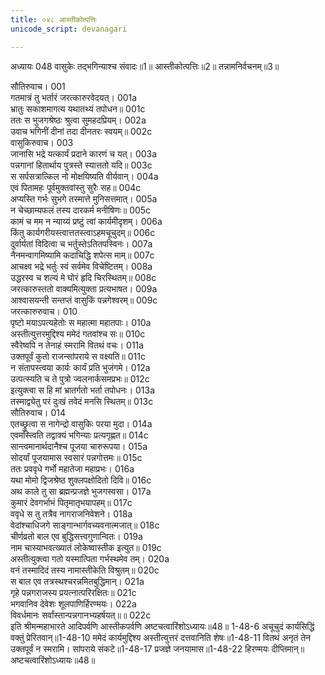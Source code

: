 ```yaml
---
title: ०४८ आस्तीकोत्पत्तिः
unicode_script: devanagari

---
```



अध्यायः 048
वासुकेः तद्भगिन्याश्च संवादः॥1॥ आस्तीकोत्पत्तिः॥2॥ तन्नामनिर्वचनम्॥3॥ 

सौतिरुवाच। 	001  
गतमात्रं तु भर्तारं जरत्कारुरवेदयत्।	001a  
भ्रातुः सकाशमागत्य यथातथ्यं तपोधन॥	001c  
ततः स भुजगश्रेष्ठः श्रुत्वा सुमहदप्रियम्।	002a  
उवाच भगिनीं दीनां तदा दीनतरः स्वयम्॥	002c  
वासुकिरुवाच। 	003  
जानासि भद्रे यत्कार्यं प्रदाने कारणं च यत्।	003a  
पन्नगानां हितार्थाय पुत्रस्ते स्यात्ततो यदि॥	003c  
स सर्पसत्रात्किल नो मोक्षयिष्यति वीर्यवान्।	004a  
एवं पितामहः पूर्वमुक्तवांस्तु सुरैः सह॥	004c  
अप्यस्ति गर्भः सुभगे तस्मात्ते मुनिसत्तमात्।	005a  
न चेच्छाम्यफलं तस्य दारकर्म मनीषिणः॥	005c  
कामं च मम न न्याय्यं प्रष्टुं त्वां कार्यमीदृशम्।	006a  
किंतु कार्यगरीयस्त्वात्ततस्त्वाऽहमचूचुदम्॥	006c  
दुर्वार्यतां विदित्वा च भर्तुस्तेऽतितपस्विनः।	007a  
नैनमन्वागमिष्यामि कदाचिद्धि शपेत्स माम्॥	007c  
आचक्ष्व भद्रे भर्तुः स्वं सर्वमेव विचेष्टितम्।	008a  
उद्धरस्व च शल्यं मे घोरं हृदि चिरस्थितम्॥	008c  
जरत्कारुस्ततो वाक्यमित्युक्ता प्रत्यभाषत।	009a  
आश्वासयन्ती सन्तप्तं वासुकिं पन्नगेश्वरम्॥	009c  
जरत्कारुरुवाच। 	010  
पृष्टो मयाऽपत्यहेतोः स महात्मा महातपाः।	010a  
अस्तीत्युत्तरमुद्दिश्य ममेदं गतवांश्च सः॥	010c  
स्वैरेष्वपि न तेनाहं स्मरामि वितथं वचः।	011a  
उक्तपूर्वं कुतो राजन्सांपराये स वक्ष्यति॥	011c  
न संतापस्त्वया कार्यः कार्यं प्रति भुजंगमे।	012a  
उत्पत्स्यति च ते पुत्रो ज्वलनार्कसमप्रभः॥	012c  
इत्युक्त्वा स हि मां भ्रातर्गतो भर्ता तपोधनः।	013a  
तस्माद्व्येतु परं दुःखं तवेदं मनसि स्थितम्॥	013c  
सौतिरुवाच। 	014  
एतच्छ्रुत्वा स नागेन्द्रो वासुकिः परया मुदा।	014a  
एवमस्त्विति तद्वाक्यं भगिन्याः प्रत्यगृह्णत॥	014c  
सान्त्वमानार्थदानैश्च पूजया चारुरूपया।	015a  
सोदर्यां पूजयामास स्वसारं पन्नगोत्तमः॥	015c  
ततः प्रववृधे गर्भो महातेजा महाप्रभः।	016a  
यथा मोमो द्विजश्रेष्ठ शुक्लपक्षोदितो दिवि॥	016c  
अथ काले तु सा ब्रह्मन्प्रजज्ञे भुजगस्वसा।	017a  
कुमारं देवगर्भाभं पितृमातृभयापहम्॥	017c  
ववृधे स तु तत्रैव नागराजनिवेशने।	018a  
वेदांश्चाधिजगे साङ्गान्भार्गवच्यवनात्मजात्॥	018c  
चीर्णव्रतो बाल एव बुद्धिसत्त्वगुणान्वितः।	019a  
नाम चास्याभवत्ख्यातं लोकेष्वास्तीक इत्युत॥	019c  
अस्तीत्युक्त्वा गतो यस्मात्पिता गर्भस्थमेव तम्।	020a  
वनं तस्मादिदं तस्य नामास्तीकेति विश्रुतम्॥	020c  
स बाल एव तत्रस्थश्चरन्नमितबुद्धिमान्।	021a  
गृहे पन्नगराजस्य प्रयत्नात्परिरक्षितः॥	021c  
भगवानिव देवेशः शूलपाणिर्हिरण्मयः।	022a  
विवर्धमानः सर्वांस्तान्पन्नगानभ्यहर्षयत्॥॥	022c  
इति श्रीमन्महाभारते आदिपर्वणि आस्तीकपर्वणि अष्टचत्वारिंशोऽध्यायः॥48॥ 
1-48-6 अचूचुदं कार्यसिद्धिं वक्तुं प्रेरितवान्॥1-48-10 ममेदं कार्यमुद्दिश्य अस्तीत्युत्तरं दत्तवानिति शेषः॥1-48-11 वितथं अनृतं तेन उक्तपूर्वं न स्मरामि। सांपराये संकटे॥1-48-17 प्रजज्ञे जनयामास॥1-48-22 हिरण्मयः दीप्तिमान्॥ अष्टचत्वारिंशोऽध्यायः॥48॥ 
